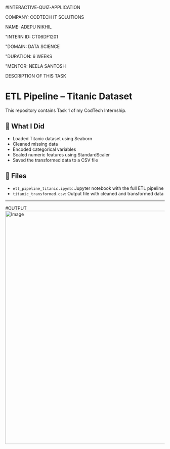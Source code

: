 #INTERACTIVE-QUIZ-APPLICATION

COMPANY: CODTECH IT SOLUTIONS

NAME: ADEPU NIKHIL

"INTERN ID: CT06DF1201

"DOMAIN: DATA SCIENCE

"DURATION: 6 WEEKS

"MENTOR: NEELA SANTOSH

DESCRIPTION OF THIS TASK 

# ETL Pipeline – Titanic Dataset

This repository contains Task 1 of my CodTech Internship.

## 📌 What I Did
- Loaded Titanic dataset using Seaborn
- Cleaned missing data
- Encoded categorical variables
- Scaled numeric features using StandardScaler
- Saved the transformed data to a CSV file

## 📁 Files
- `etl_pipeline_titanic.ipynb`: Jupyter notebook with the full ETL pipeline
- `titanic_transformed.csv`: Output file with cleaned and transformed data

---
#OUTPUT
<img width="757" height="737" alt="Image" src="https://github.com/user-attachments/assets/68f15f1e-4161-4659-b139-86b5232e0ccf" />

